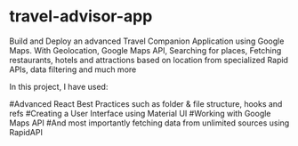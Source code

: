 # travel-advisor-app
Build and Deploy an advanced Travel Companion Application using Google Maps. With Geolocation, Google Maps API, Searching for places, Fetching restaurants, hotels and attractions based on location from specialized Rapid APIs, data filtering and much more

In this project, I have used:

#Advanced React Best Practices such as folder & file structure, hooks and refs
#Creating a User Interface using Material UI
#Working with Google Maps API
#And most importantly fetching data from unlimited sources using RapidAPI
